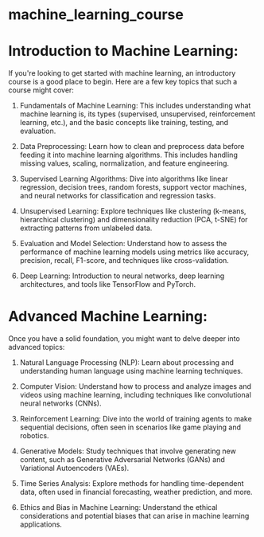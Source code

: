 # machine_learning_course

# Introduction to Machine Learning:

If you're looking to get started with machine learning, an introductory course is a good place to begin. Here are a few key topics that such a course might cover:

1. Fundamentals of Machine Learning: This includes understanding what machine learning is, its types (supervised, unsupervised, reinforcement learning, etc.), and the basic concepts like training, testing, and evaluation.

2. Data Preprocessing: Learn how to clean and preprocess data before feeding it into machine learning algorithms. This includes handling missing values, scaling, normalization, and feature engineering.

3. Supervised Learning Algorithms: Dive into algorithms like linear regression, decision trees, random forests, support vector machines, and neural networks for classification and regression tasks.

4. Unsupervised Learning: Explore techniques like clustering (k-means, hierarchical clustering) and dimensionality reduction (PCA, t-SNE) for extracting patterns from unlabeled data.

5. Evaluation and Model Selection: Understand how to assess the performance of machine learning models using metrics like accuracy, precision, recall, F1-score, and techniques like cross-validation.

6. Deep Learning: Introduction to neural networks, deep learning architectures, and tools like TensorFlow and PyTorch.

# Advanced Machine Learning:

Once you have a solid foundation, you might want to delve deeper into advanced topics:

1. Natural Language Processing (NLP): Learn about processing and understanding human language using machine learning techniques.

2. Computer Vision: Understand how to process and analyze images and videos using machine learning, including techniques like convolutional neural networks (CNNs).

3. Reinforcement Learning: Dive into the world of training agents to make sequential decisions, often seen in scenarios like game playing and robotics.

4. Generative Models: Study techniques that involve generating new content, such as Generative Adversarial Networks (GANs) and Variational Autoencoders (VAEs).

5. Time Series Analysis: Explore methods for handling time-dependent data, often used in financial forecasting, weather prediction, and more.

6. Ethics and Bias in Machine Learning: Understand the ethical considerations and potential biases that can arise in machine learning applications.

